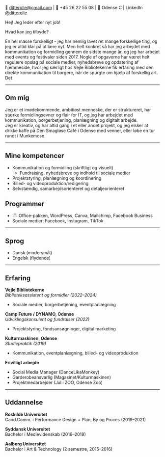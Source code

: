 # Ditte Rolle

📧 [ditterolle@gmail.com](mailto:ditterolle@gmail.com) | 📱 +45 26 22 55 08 | 📍 Odense C | LinkedIn [@ditterolle](https://www.linkedin.com/in/ditterolle)


Hej! 
Jeg leder efter nyt job! 

Hvad kan jeg tilbyde? 

En hel masse forskelligt - jeg har nemlig lavet ret mange forskellige ting, og jeg er altid klar på at lære nyt. 
Men helt konkret så har jeg arbejdet med kommunikation og formidling gennem de sidste mange år, og jeg har arbejet med events og festivaler siden 2017. 
Nogle af opgaverne har været helt regulære opslag på sociale medier, nyhedsbreve og opdatering af hjemmeside, hvor jeg særligt hos Vejle Bibliotekerne fik erfaring med den direkte kommunikation til borgere, når de spurgte om hjælp af forskellig art. Det 







---

## Om mig

Jeg er et imødekommende, ambitiøst menneske, der er struktureret, har stærke formidlingsevner og flair for IT, og jeg har arbejdet med kommunikation, borgerbetjening, planlægning og digitalt arbejde.  
Jeg er kreativ, og har altid gang i et eller andet projekt, og jeg elsker at drikke kaffe på Den Smagløse Café i Odense med venner, eller løbe en tur rundt i Munkemose. 

---

## Mine kompetencer

- Kommunikation og formidling (skriftligt og visuelt)
  - Fundraising, nyhedsbreve og indhold til sociale medier
- Projektstyring, planlægning og koordinering
- Billed- og videoproduktion/redigering
- Selvstændig, samarbejdsorienteret og detaljeorienteret

## Programmer
- IT: Office-pakken, WordPress, Canva, Mailchimp, Facebook Business
- Sociale medier: Facebook, Instagram, TikTok

---

## Sprog

- Dansk (modersmål)
- Engelsk (flydende)

---

## Erfaring

**Vejle Bibliotekerne**  
_Biblioteksassistent og formidler (2022–2024)_  
- Sociale medier, borgerbetjening, eventplanlægning

**Camp Future / DYNAMO, Odense**  
_Udviklingskonsulent og fundraiser (2022)_  
- Projektstyring, fondsansøgninger, digital marketing

**Kulturmaskinen, Odense**  
_Studiepraktik (2019)_  
- Kommunikation, eventplanlægning, billed- og videoproduktion

**Frivilligt arbejde**  
- Social Media Manager (DanceLikaMonkey)  
- Garderobeansvarlig (Magasinet/Kulturmaskinen)  
- Projektmedarbejder (Jul i ZOO, Odense Zoo)

---

## Uddannelse

**Roskilde Universitet**  
Cand.Comm. i Performance Design + Plan, By og Proces (2019–2021)

**Syddansk Universitet**  
Bachelor i Medievidenskab (2016–2019)

**Aalborg Universitet**  
Bachelor i Art & Technology (2 semestre, 2015–2016)

<style>
  h1:first-of-type { 
    display: none;
  }
</style>
